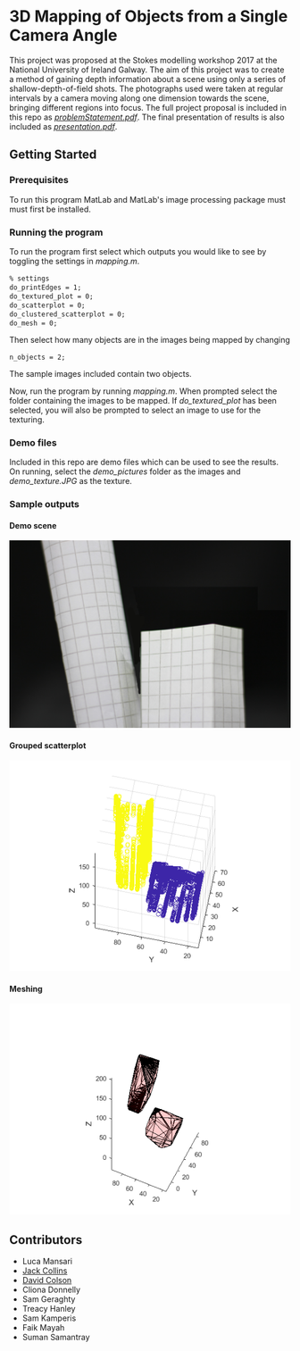 # 3D Mapping of Objects from a Single Camera Angle

This project was proposed at the Stokes modelling workshop 2017 at the National University of Ireland Galway. The aim of this project was to create a method of gaining depth information about a scene using only a series of shallow-depth-of-field shots. The photographs used were taken at regular intervals by a camera moving along one dimension towards the scene, bringing different regions into focus. The full project proposal is included in this repo as [*problemStatement.pdf*](problemStatement.pdf). The final presentation of results is also included as [*presentation.pdf*](presentation.pdf).

## Getting Started

### Prerequisites

To run this program MatLab and MatLab's image processing package must must first be installed.

### Running the program

To run the program first select which outputs you would like to see by toggling the settings in *mapping.m*.
```
% settings
do_printEdges = 1;
do_textured_plot = 0;
do_scatterplot = 0;
do_clustered_scatterplot = 0;
do_mesh = 0;
```

Then select how many objects are in the images being mapped by changing
```
n_objects = 2;
```
The sample images included contain two objects.

Now, run the program by running *mapping.m*. When prompted select the folder containing the images to be mapped. If *do_textured_plot* has been selected, you will also be prompted to select an image to use for the texturing.

### Demo files

Included in this repo are demo files which can be used to see the results. On running, select the *demo_pictures* folder as the images and *demo_texture.JPG* as the texture.

### Sample outputs

#### Demo scene
![demo texture](demo_texture.JPG)

#### Grouped scatterplot
![grouped scatterplot output](grouped_scatterplot.png)

#### Meshing
![object meshing](meshing.png)

## Contributors
* Luca Mansari
* [Jack Collins](https://github.com/jackmpcollins)
* [David Colson](https://github.com/DavidColson)
* Cliona Donnelly
* Sam Geraghty
* Treacy Hanley
* Sam Kamperis
* Faik Mayah
* Suman Samantray
